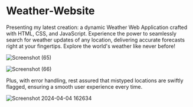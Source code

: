 # Weather-Website

Presenting my latest creation: a dynamic Weather Web Application crafted with HTML, CSS, and JavaScript. Experience the power to seamlessly search for weather updates of any location, delivering accurate forecasts right at your fingertips. Explore the world's weather like never before!

![Screenshot (65)](https://github.com/sharvari-mangale/Weather-Website/assets/88763391/1d147768-c48e-4dc8-9869-37c7dfd0a2a8)



![Screenshot (66)](https://github.com/sharvari-mangale/Weather-Website/assets/88763391/39ac25ef-62d3-4417-94c4-d21e187392cb)

 Plus, with error handling, rest assured that mistyped locations are swiftly flagged, ensuring a smooth user experience every time.

![Screenshot 2024-04-04 162634](https://github.com/sharvari-mangale/Weather-Website/assets/88763391/73f7fdd8-0132-4297-9a5a-b33185a67942)
